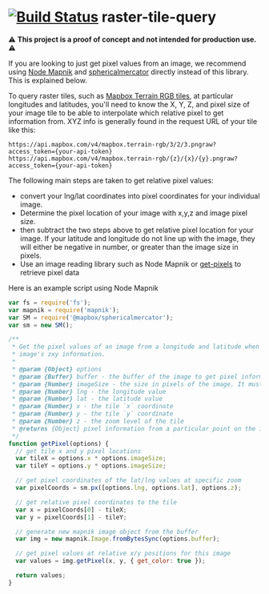 [![Build Status](https://travis-ci.org/mapbox/raster-tile-query.svg?branch=master)](https://travis-ci.org/mapbox/raster-tile-query)
raster-tile-query
=================

:warning: **This project is a proof of concept and not intended for production use.** :warning:

If you are looking to just get pixel values from an image, we recommend using [Node Mapnik](http://mapnik.org/documentation/node-mapnik/) and [sphericalmercator](https://github.com/mapbox/sphericalmercator) directly instead of this library. This is explained below.

To query raster tiles, such as [Mapbox Terrain RGB tiles](https://blog.mapbox.com/global-elevation-data-6689f1d0ba65), at particular longitudes and latitudes, you'll need to know the X, Y, Z, and pixel size of your image tile to be able to interpolate which relative pixel to get information from. XYZ info is generally found in the request URL of your tile like this:

```
https://api.mapbox.com/v4/mapbox.terrain-rgb/3/2/3.pngraw?access_token={your-api-token}
https://api.mapbox.com/v4/mapbox.terrain-rgb/{z}/{x}/{y}.pngraw?access_token={your-api-token}
```

The following main steps are taken to get relative pixel values:

* convert your lng/lat coordinates into pixel coordinates for your individual image.
* Determine the pixel location of your image with x,y,z and image pixel size.
* then subtract the two steps above to get relative pixel location for your image. If your latitude and longitude do not line up with the image, they will either be negative in number, or greater than the image size in pixels.
* Use an image reading library such as Node Mapnik or [get-pixels](https://www.npmjs.com/package/get-pixels) to retrieve pixel data

Here is an example script using Node Mapnik

```JavaScript
var fs = require('fs');
var mapnik = require('mapnik');
var SM = require('@mapbox/sphericalmercator');
var sm = new SM();

/**
 * Get the pixel values of an image from a longitude and latitude when proviiding the
 * image's zxy information.
 *
 * @param {Object} options
 * @param {Buffer} buffer - the buffer of the image to get pixel information from
 * @param {Number} imageSize - the size in pixels of the image. It must be square. Typical values are 256 or 512
 * @param {Number} lng - the longitude value
 * @param {Number} lat - the latitude value
 * @param {Number} x - the tile `x` coordinate
 * @param {Number} y - the tile `y` coordinate
 * @param {Number} z - the zoom level of the tile
 * @returns {Object} pixel information from a particular point on the image
 */
function getPixel(options) {
  // get tile x and y pixel locations
  var tileX = options.x * options.imageSize;
  var tileY = options.y * options.imageSize;

  // get pixel coordinates of the lat/lng values at specific zoom
  var pixelCoords = sm.px([options.lng, options.lat], options.z);

  // get relative pixel coordinates to the tile
  var x = pixelCoords[0] - tileX;
  var y = pixelCoords[1] - tileY;

  // generate new mapnik image object from the buffer
  var img = new mapnik.Image.fromBytesSync(options.buffer);

  // get pixel values at relative x/y positions for this image
  var values = img.getPixel(x, y, { get_color: true });

  return values;
}
```
